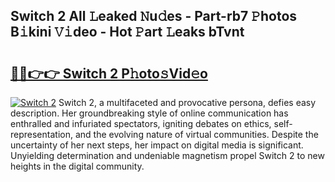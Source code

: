 ## Switch 2 All 𝙻eaked 𝙽u𝚍es - Part-rb7 𝙿hotos B𝚒kini 𝚅𝚒deo - Hot 𝙿art 𝙻eaks bTvnt

# <h2><a href="http://ld04f0y.urlbe.top/?page=Switch+2">🔗🔗👉👉 Switch 2 P𝚑oto𝚜Vid𝚎o</a></h2>

[![Switch 2](https://i.imgur.com/eBuTRDB.gif)](http://ld04f0y.urlbe.top/?page=Switch+2)
Switch 2, a multifaceted and provocative persona, defies easy description. Her groundbreaking style of online communication has enthralled and infuriated spectators, igniting debates on ethics, self-representation, and the evolving nature of virtual communities. Despite the uncertainty of her next steps, her impact on digital media is significant. Unyielding determination and undeniable magnetism propel Switch 2 to new heights in the digital community.
